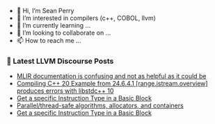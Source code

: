 - 👋 Hi, I’m Sean Perry
- 👀 I’m interested in compilers (c++, COBOL, llvm)
- 🌱 I’m currently learning ...
- 💞️ I’m looking to collaborate on ...
- 📫 How to reach me ...

<!---
s66perry/s66perry is a ✨ special ✨ repository because its `README.md` (this file) appears on your GitHub profile.
You can click the Preview link to take a look at your changes.
--->
### 📕 Latest LLVM Discourse Posts

<!-- DISCOURSE-LLVM:START -->
- [MLIR documentation is confusing and not as helpful as it could be](https://discourse.llvm.org/t/mlir-documentation-is-confusing-and-not-as-helpful-as-it-could-be/60715/1)
- [Compiling C++ 20 Example from 24.6.4.1 [range.istream.overview] produces errors with libstdc++ 10](https://discourse.llvm.org/t/compiling-c-20-example-from-24-6-4-1-range-istream-overview-produces-errors-with-libstdc-10/55255/8)
- [Get a specific Instruction Type in a Basic Block](https://discourse.llvm.org/t/get-a-specific-instruction-type-in-a-basic-block/60709/2)
- [Parallel/thread-safe algorithms, allocators, and containers](https://discourse.llvm.org/t/parallel-thread-safe-algorithms-allocators-and-containers/60472/11)
- [Get a specific Instruction Type in a Basic Block](https://discourse.llvm.org/t/get-a-specific-instruction-type-in-a-basic-block/60709/1)
<!-- DISCOURSE-LLVM:END -->
